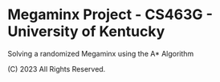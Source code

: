 # Megaminx Project - CS463G - University of Kentucky
Solving a randomized Megaminx using the A* Algorithm

(C) 2023 All Rights Reserved.